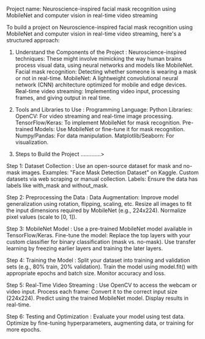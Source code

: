  Project name: Neuroscience-inspired facial mask recognition using MobileNet and computer vision in real-time video streaming

 To build a project on Neuroscience-inspired facial mask recognition using MobileNet and computer vision in real-time video streaming, here's a structured approach:

1. Understand the Components of the Project :
  Neuroscience-inspired techniques: These might involve mimicking the way human brains process visual data, using neural networks and models like MobileNet.
  Facial mask recognition: Detecting whether someone is wearing a mask or not in real-time.
  MobileNet: A lightweight convolutional neural network (CNN) architecture optimized for mobile and edge devices.
  Real-time video streaming: Implementing video input, processing frames, and giving output in real time.
                                                                                  
2. Tools and Libraries to Use :
  Programming Language: Python
  Libraries:
  OpenCV: For video streaming and real-time image processing.
  TensorFlow/Keras: To implement MobileNet for mask recognition.
  Pre-trained Models: Use MobileNet or fine-tune it for mask recognition.
  Numpy/Pandas: For data manipulation.
  Matplotlib/Seaborn: For visualization.

    
3. Steps to Build the Project .............>
    
Step 1: Dataset Collection :
  Use an open-source dataset for mask and no-mask images. Examples:
  "Face Mask Detection Dataset" on Kaggle.
  Custom datasets via web scraping or manual collection.
  Labels: Ensure the data has labels like with_mask and without_mask.

Step 2: Preprocessing the Data :
  Data Augmentation: Improve model generalization using rotation, flipping, scaling, etc.
  Resize all images to fit the input dimensions required by MobileNet (e.g., 224x224).
  Normalize pixel values (scale to [0, 1]).

Step 3: MobileNet Model :
  Use a pre-trained MobileNet model available in TensorFlow/Keras.
  Fine-tune the model:
  Replace the top layers with your custom classifier for binary classification (mask vs. no-mask).
  Use transfer learning by freezing earlier layers and training the later layers.


Step 4: Training the Model :
  Split your dataset into training and validation sets (e.g., 80% train, 20% validation).
  Train the model using model.fit() with appropriate epochs and batch size.
  Monitor accuracy and loss.


Step 5: Real-Time Video Streaming :
  Use OpenCV to access the webcam or video input.
  Process each frame:
  Convert it to the correct input size (224x224).
  Predict using the trained MobileNet model.
  Display results in real-time.


Step 6: Testing and Optimization :
  Evaluate your model using test data.
  Optimize by fine-tuning hyperparameters, augmenting data, or training for more epochs.
